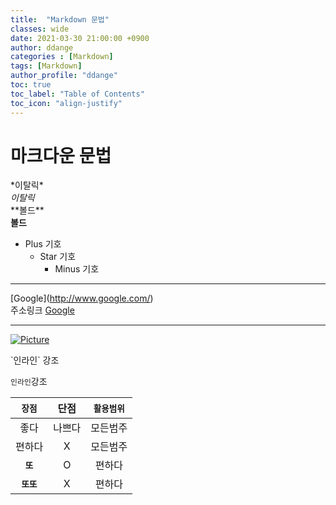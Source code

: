 ```yaml
---
title:  "Markdown 문법"
classes: wide
date: 2021-03-30 21:00:00 +0900
author: ddange
categories : [Markdown]
tags: [Markdown]
author_profile: "ddange"
toc: true
toc_label: "Table of Contents"
toc_icon: "align-justify"
---
```


# **마크다운 문법**
\*이탈릭*   
*이탈릭*    
\*\*볼드**  
**볼드**
<!--
# 1개~6개 제목 >>크기점점 작아짐
* 한개 이탈릭 
** 두개 볼드강조
_언더바로도 대체가능하고 **_ 이런식의 조합도 가능
-->
- Plus 기호
    - Star 기호            
        - Minus 기호   
<!--들여쓰기 기호 탭으로 들여넣고 기호입력 -->
<hr>
<!-- 페이지라인 -->

\[Google](http://www.google.com/)   
주소링크 [Google](http://www.google.com/)
<hr>
<!--링크 -->

[![Picture](https://cdn.motor1.com/images/mgl/vEXXb/s1/bmw-m2-cs-2020.jpg)](https://www.google.com/url?sa=i&url=https%3A%2F%2Fwww.motor1.com%2Fnews%2F425260%2Fbmw-m2-europe-production-ending-fall%2F&psig=AOvVaw2ZyKkOXePpxzr_oG8XiL_F&ust=1617194358422000&source=images&cd=vfe&ved=0CAIQjRxqFwoTCPDcyc2E2O8CFQAAAAAdAAAAABAP)
<!--이미지 주소링크 [![Picture](이미지주소)](주소링크) -->

\`인라인` 강조

`인라인`강조

`장점`|단점|`활용범위`
:--:|:--:|:--:
좋다|나쁘다|모든범주
편하다 |X|모든범주 
**`또`**|O| 편하다 
**`또또`**|X| 편하다



